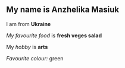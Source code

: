 ## My name is Anzhelika Masiuk

I am from **Ukraine**

_My favourite food_ is __fresh veges salad__

My *hobby* is **arts**

*Favourite colour:* green
